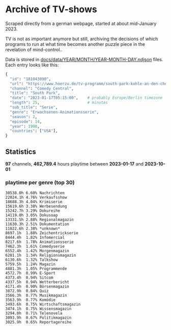 # Archive of TV-shows

Scraped directly from a german webpage, started at about mid-January 2023.

TV is not as important anymore but still, archiving the decisions of which programs to run at what time
becomes another puzzle piece in the revelation of mind-control.. 

Data is stored in [docs/data/YEAR/MONTH/YEAR-MONTH-DAY.ndjson](docs/data/) files. 
Each entry looks like this:

```python
{
  "id": "181043890", 
  "url": "https://www.hoerzu.de/tv-programm/south-park-kohle-an-den-chefkoch/bid_181043890/", 
  "channel": "Comedy Central", 
  "title": "South Park", 
  "date": "2023-01-17T05:15:00",    # probably Europe/Berlin timezone 
  "length": 25,                     # minutes 
  "sub_title": "Serie", 
  "genre": "Erwachsenen-Animationsserie", 
  "season": 2, 
  "episode": 14, 
  "year": 1998, 
  "countries": ["USA"],
}
```

## Statistics

**97** channels, **462,789.4** hours playtime between **2023-01-17** and **2023-10-01**


### playtime per genre (top 30)

    30538.0h 6.60% Nachrichten
    22024.1h 4.76% Verkaufsshow
    18688.3h 4.04% Krimiserie
    15619.6h 3.38% Werbesendung
    15242.7h 3.29% Dokureihe
    14119.0h 3.05% Dokusoap
    13331.5h 2.88% Regionalmagazin
    11630.3h 2.51% Dokumentation
    11022.6h 2.38% *unknown*
    8697.1h  1.88% Zeichentrickserie
    8444.4h  1.82% Infomercial
    8217.6h  1.78% Animationsserie
    7462.3h  1.61% Comedyserie
    6552.4h  1.42% Morgenmagazin
    6201.1h  1.34% Religionsmagazin
    6130.6h  1.32% Talkshow
    5759.5h  1.24% Magazin
    4881.3h  1.05% Programmende
    4572.7h  0.99% E-Sport
    4373.4h  0.94% Sitcom
    4337.5h  0.94% Wetterbericht
    4171.4h  0.90% Börsenmagazin
    3872.9h  0.84% Quiz
    3566.3h  0.77% Musikmagazin
    3563.9h  0.77% Komödie
    3493.6h  0.75% Wirtschaftsmagazin
    3474.1h  0.75% Wissensmagazin
    3294.0h  0.71% Telenovela
    3093.9h  0.67% Politikmagazin
    3025.9h  0.65% Reportagereihe

